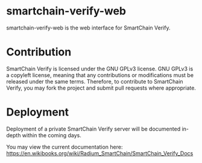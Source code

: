 # smartchain-verify-web
smartchain-verify-web is the web interface for SmartChain Verify.
# Contribution
SmartChain Verify is licensed under the GNU GPLv3 license. GNU GPLv3 is a copyleft license, meaning that any contributions or modifications must be released under the same terms. Therefore, to contribute to SmartChain Verify, you may fork the project and submit pull requests where appropriate.
# Deployment
Deployment of a private SmartChain Verify server will be documented in-depth within the coming days.


You may view the current documentation here: https://en.wikibooks.org/wiki/Radium_SmartChain/SmartChain_Verify_Docs
